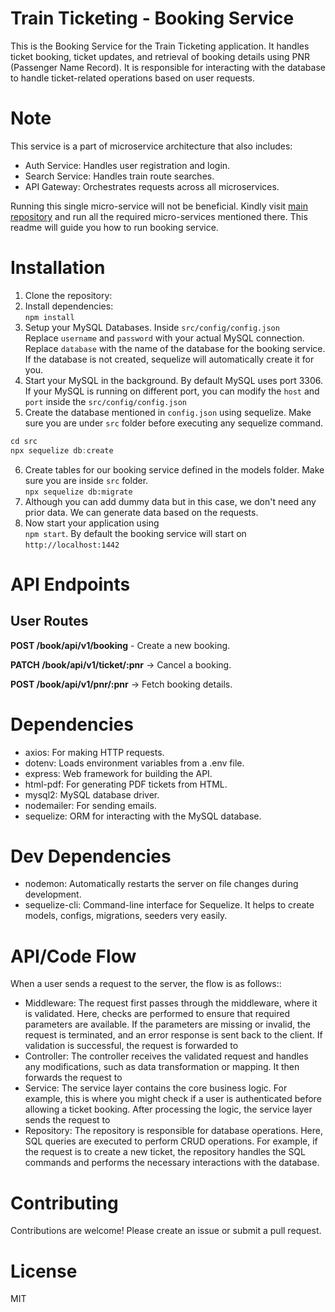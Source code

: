 # Train Ticketing - Booking Service

This is the Booking Service for the Train Ticketing application. It handles ticket booking, ticket updates, and retrieval of booking details using PNR (Passenger Name Record). It is responsible for interacting with the database to handle ticket-related operations based on user requests.

# Note
This service is a part of microservice architecture that also includes:
- Auth Service: Handles user registration and login.
- Search Service: Handles train route searches.
- API Gateway: Orchestrates requests across all microservices.

Running this single micro-service will not be beneficial. Kindly visit [main repository](https://github.com/noorudd-in/Train-Ticketing-Backend) and run all the required micro-services mentioned there. This readme will guide you how to run booking service.

# Installation
1. Clone the repository:
2. Install dependencies:\
`npm install`
3. Setup your MySQL Databases. Inside `src/config/config.json`\
Replace `username` and `password` with your actual MySQL connection.\
Replace `database` with the name of the database for the booking service. If the database is not created, sequelize will automatically create it for you.
4. Start your MySQL in the background. By default MySQL uses port 3306. If your MySQL is running on different port, you can modify the `host` and `port` inside the `src/config/config.json`
5. Create the database mentioned in `config.json` using sequelize. Make sure you are under `src` folder before executing any sequelize command.
```js
cd src
npx sequelize db:create
```
6. Create tables for our booking service defined in the models folder. Make sure you are inside `src` folder.\
`npx sequelize db:migrate`
7. Although you can add dummy data but in this case, we don't need any prior data. We can generate data based on the requests.
8. Now start your application using\
`npm start`. By default the booking service will start on\
`http://localhost:1442`

# API Endpoints
## User Routes
**POST /book/api/v1/booking** - Create a new booking.

**PATCH /book/api/v1/ticket/:pnr** -> Cancel a booking.

**POST /book/api/v1/pnr/:pnr** -> Fetch booking details.

# Dependencies
- axios: For making HTTP requests.
- dotenv: Loads environment variables from a .env file.
- express: Web framework for building the API.
- html-pdf: For generating PDF tickets from HTML.
- mysql2: MySQL database driver.
- nodemailer: For sending emails.
- sequelize: ORM for interacting with the MySQL database.

# Dev Dependencies
- nodemon: Automatically restarts the server on file changes during development.
- sequelize-cli: Command-line interface for Sequelize. It helps to create models, configs, migrations, seeders very easily.

# API/Code Flow
When a user sends a request to the server, the flow is as follows::
- Middleware: The request first passes through the middleware, where it is validated. Here, checks are performed to ensure that required parameters are available. If the parameters are missing or invalid, the request is terminated, and an error response is sent back to the client. If validation is successful, the request is forwarded to
- Controller: The controller receives the validated request and handles any modifications, such as data transformation or mapping. It then forwards the request to
- Service: The service layer contains the core business logic. For example, this is where you might check if a user is authenticated before allowing a ticket booking. After processing the logic, the service layer sends the request to
- Repository: The repository is responsible for database operations. Here, SQL queries are executed to perform CRUD operations. For example, if the request is to create a new ticket, the repository handles the SQL commands and performs the necessary interactions with the database.

# Contributing
Contributions are welcome! Please create an issue or submit a pull request.

# License
MIT